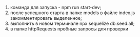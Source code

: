1. команда для запуска - npm run start-dev;
2. после успешного старта в папке models в файле index.js закомментировать выделенное;
3. выполнить в новом терминале npx sequelize db:seed:all;
4. в папке httpRequests пробные запросы для проверки
